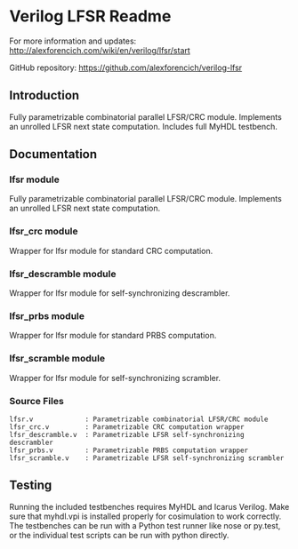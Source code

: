 # Verilog LFSR Readme

For more information and updates: http://alexforencich.com/wiki/en/verilog/lfsr/start

GitHub repository: https://github.com/alexforencich/verilog-lfsr

## Introduction

Fully parametrizable combinatorial parallel LFSR/CRC module.  Implements an
unrolled LFSR next state computation.  Includes full MyHDL testbench.

## Documentation

### lfsr module

Fully parametrizable combinatorial parallel LFSR/CRC module.  Implements an
unrolled LFSR next state computation.

### lfsr_crc module

Wrapper for lfsr module for standard CRC computation.

### lfsr_descramble module

Wrapper for lfsr module for self-synchronizing descrambler.

### lfsr_prbs module

Wrapper for lfsr module for standard PRBS computation.

### lfsr_scramble module

Wrapper for lfsr module for self-synchronizing scrambler.

### Source Files

    lfsr.v             : Parametrizable combinatorial LFSR/CRC module
    lfsr_crc.v         : Parametrizable CRC computation wrapper
    lfsr_descramble.v  : Parametrizable LFSR self-synchronizing descrambler
    lfsr_prbs.v        : Parametrizable PRBS computation wrapper
    lfsr_scramble.v    : Parametrizable LFSR self-synchronizing scrambler

## Testing

Running the included testbenches requires MyHDL and Icarus Verilog.  Make sure
that myhdl.vpi is installed properly for cosimulation to work correctly.  The
testbenches can be run with a Python test runner like nose or py.test, or the
individual test scripts can be run with python directly.
